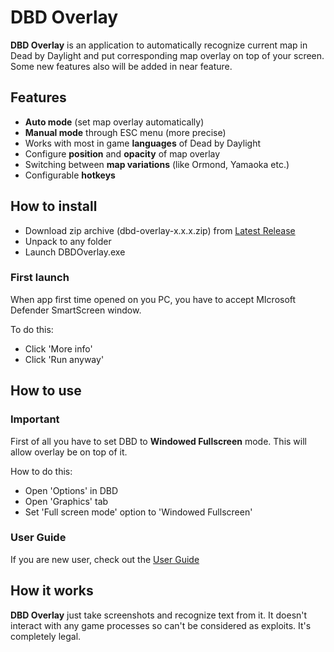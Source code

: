 # DBD Overlay
**DBD Overlay** is an application to automatically recognize current map in Dead by Daylight and put corresponding map overlay on top of your screen. Some new features also will be added in near feature.
## Features
- **Auto mode** (set map overlay automatically)
- **Manual mode** through ESC menu (more precise)
- Works with most in game **languages** of Dead by Daylight
- Configure **position** and **opacity** of map overlay
- Switching between **map variations** (like Ormond, Yamaoka etc.)
- Configurable **hotkeys**
## How to install
- Download zip archive (dbd-overlay-x.x.x.zip) from [Latest Release](https://github.com/H4RDC0RN/dbd-overlay/releases/latest)
- Unpack to any folder
- Launch DBDOverlay.exe
### First launch
When app first time opened on you PC, you have to accept MIcrosoft Defender SmartScreen window.

To do this:

- Click 'More info'
- Click 'Run anyway'
## How to use
### Important

First of all you have to set DBD to **Windowed Fullscreen** mode. This will allow overlay be on top of it. 

How to do this:
- Open 'Options' in DBD
- Open 'Graphics' tab
- Set 'Full screen mode' option to 'Windowed Fullscreen'

### User Guide
If you are new user, check out the [User Guide](https://github.com/H4RDC0RN/dbd-overlay/wiki/How-to-use)
## How it works
**DBD Overlay** just take screenshots and recognize text from it. It doesn't interact with any game processes so can't be considered as exploits. It's completely legal.
